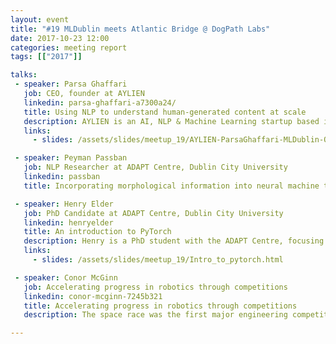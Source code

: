 ```yaml
---
layout: event
title: "#19 MLDublin meets Atlantic Bridge @ DogPath Labs"
date: 2017-10-23 12:00
categories: meeting report
tags: [["2017"]]

talks:
 - speaker: Parsa Ghaffari
   job: CEO, founder at AYLIEN
   linkedin: parsa-ghaffari-a7300a24/
   title: Using NLP to understand human-generated content at scale
   description: AYLIEN is an AI, NLP & Machine Learning startup based in here in Dublin. They provide Text Analysis & News API's that allow users to make sense of human-generated content at scale.
   links:
     - slides: /assets/slides/meetup_19/AYLIEN-ParsaGhaffari-MLDublin-October2017.pdf

 - speaker: Peyman Passban
   job: NLP Researcher at ADAPT Centre, Dublin City University
   linkedin: passban
   title: Incorporating morphological information into neural machine translation models.

 - speaker: Henry Elder
   job: PhD Candidate at ADAPT Centre, Dublin City University
   linkedin: henryelder
   title: An introduction to PyTorch
   description: Henry is a PhD student with the ADAPT Centre, focusing on neural nets and NLP with interests in natural language generation.
   links:
     - slides: /assets/slides/meetup_19/Intro_to_pytorch.html

 - speaker: Conor McGinn
   job: Accelerating progress in robotics through competitions
   linkedin: conor-mcginn-7245b321
   title: Accelerating progress in robotics through competitions
   description: The space race was the first major engineering competition of the modern age; it resulted in massive technical progress and it made science accessible to the masses. In efforts to push the state of the art in robotics, its proposed that similarly inspired competitions offer a compelling way to advance the field. This talk will explore the important role that competitions are playing in modern robotics research, and will review progress being made to develop a competitive team here in Ireland.

---
```

